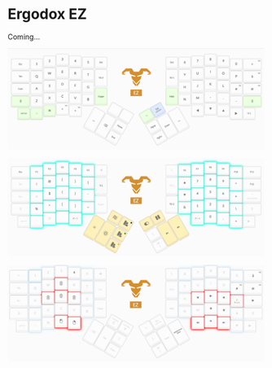 # Ergodox EZ

Coming...

![Main layer](main_layer.PNG)

![Modifiers layer](modifiers_layer.PNG)

![Media layer](media_layer.PNG)